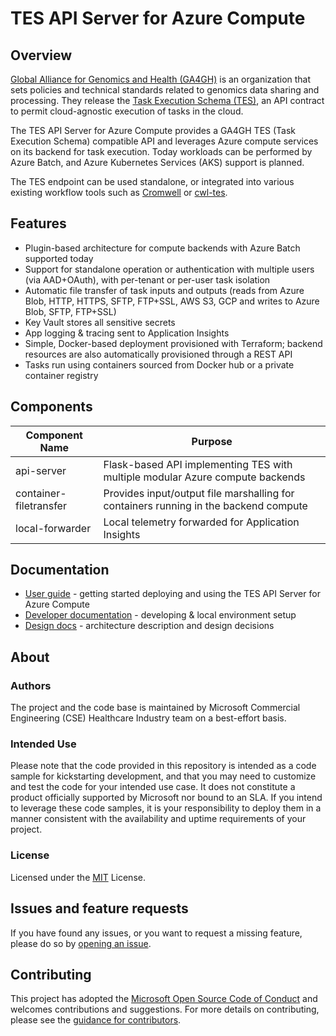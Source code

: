 # TES API Server for Azure Compute

## Overview
[Global Alliance for Genomics and Health (GA4GH)](https://www.ga4gh.org/) is an organization that sets policies and technical standards related to genomics data sharing and processing. They release the [Task Execution Schema (TES)](https://github.com/ga4gh/task-execution-schemas), an API contract to permit cloud-agnostic execution of tasks in the cloud.

The TES API Server for Azure Compute provides a GA4GH TES (Task Execution Schema) compatible API and leverages Azure compute services on its backend for task execution. Today workloads can be performed by Azure Batch, and Azure Kubernetes Services (AKS) support is planned.

The TES endpoint can be used standalone, or integrated into various existing workflow tools such as [Cromwell](https://cromwell.readthedocs.io/en/stable/backends/TES/) or [cwl-tes](https://github.com/common-workflow-language/cwl-tes).

## Features
*	Plugin-based architecture for compute backends with Azure Batch supported today
*	Support for standalone operation or authentication with multiple users (via AAD+OAuth), with per-tenant or per-user task isolation
*	Automatic file transfer of task inputs and outputs (reads from Azure Blob, HTTP, HTTPS, SFTP, FTP+SSL, AWS S3, GCP and writes to Azure Blob, SFTP, FTP+SSL)
*	Key Vault stores all sensitive secrets
*	App logging & tracing sent to Application Insights
*	Simple, Docker-based deployment provisioned with Terraform; backend resources are also automatically provisioned through a REST API
*	Tasks run using containers sourced from Docker hub or a private container registry


## Components
| Component Name | Purpose |
|----------|-------------|
| api-server | Flask-based API implementing TES with multiple modular Azure compute backends |
| container-filetransfer | Provides input/output file marshalling for containers running in the backend compute |
| local-forwarder | Local telemetry forwarded for Application Insights |


## Documentation
* [User guide](docs/USAGE.md) - getting started deploying and using the TES API Server for Azure Compute
* [Developer documentation](docs/DEVELOPERS.md) - developing & local environment setup
* [Design docs](docs/DESIGN.md) - architecture description and design decisions

## About
### Authors
The project and the code base is maintained by Microsoft Commercial Engineering (CSE) Healthcare Industry team on a best-effort basis.

### Intended Use
Please note that the code provided in this repository is intended as a code sample for kickstarting development, and that you may need to customize and test the code for your intended use case. It does not constitute a product officially supported by Microsoft nor bound to an SLA. If you intend to leverage these code samples, it is your responsibility to deploy them in a manner consistent with the availability and uptime requirements of your project.

### License
Licensed under the [MIT](LICENSE.md) License.

## Issues and feature requests
If you have found any issues, or you want to request a missing feature, please do so by [opening an issue](https://github.com/Microsoft/tes-azure/issues/new).


## Contributing
This project has adopted the [Microsoft Open Source Code of Conduct](https://opensource.microsoft.com/codeofconduct/) and welcomes contributions and suggestions. For more details on contributing, please see the [guidance for contributors](CONTRIBUTING.md).
